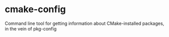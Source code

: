 cmake-config
============

Command line tool for getting information about CMake-installed packages, in the vein of pkg-config